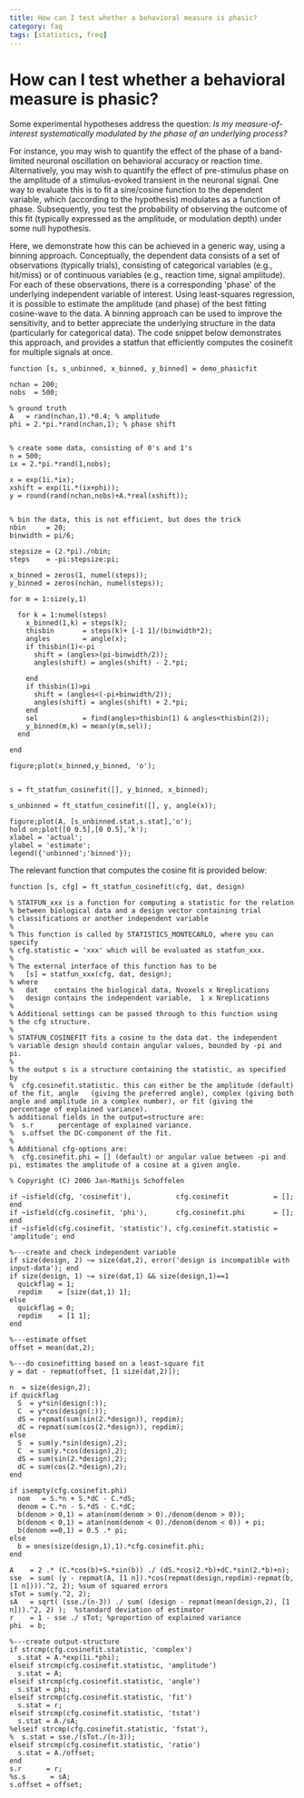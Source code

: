 ```yaml
---
title: How can I test whether a behavioral measure is phasic?
category: faq
tags: [statistics, freq]
---
```


# How can I test whether a behavioral measure is phasic?

Some experimental hypotheses address the question: *Is my measure-of-interest systematically modulated by the phase of an underlying process?*

For instance, you may wish to quantify the effect of the phase of a band-limited neuronal oscillation on behavioral accuracy or reaction time. Alternatively, you may wish to quantify the effect of pre-stimulus phase on the amplitude of a stimulus-evoked transient in the neuronal signal. One way to evaluate this is to fit a sine/cosine function to the dependent variable, which (according to the hypothesis) modulates as a function of phase. Subsequently, you test the probability of observing the outcome of this fit (typically expressed as the amplitude, or modulation depth) under some null hypothesis.

Here, we demonstrate how this can be achieved in a generic way, using a binning approach. Conceptually, the dependent data consists of a set of observations (typically trials), consisting of categorical variables (e.g., hit/miss) or of continuous variables (e.g., reaction time, signal amplitude). For each of these observations, there is a corresponding 'phase' of the underlying independent variable of interest. Using least-squares regression, it is possible to estimate the amplitude (and phase) of the best fitting cosine-wave to the data. A binning approach can be used to improve the sensitivity, and to better appreciate the underlying structure in the data (particularly for categorical data). The code snippet below demonstrates this approach, and provides a statfun that efficiently computes the cosinefit for multiple signals at once.

    function [s, s_unbinned, x_binned, y_binned] = demo_phasicfit

    nchan = 200;
    nobs  = 500;

    % ground truth
    A   = rand(nchan,1).*0.4; % amplitude
    phi = 2.*pi.*rand(nchan,1); % phase shift


    % create some data, consisting of 0's and 1's
    n = 500;
    ix = 2.*pi.*rand(1,nobs);

    x = exp(1i.*ix);
    xshift = exp(1i.*(ix+phi));
    y = round(rand(nchan,nobs)+A.*real(xshift));


    % bin the data, this is not efficient, but does the trick
    nbin     = 20;
    binwidth = pi/6;

    stepsize = (2.*pi)./nbin;
    steps    = -pi:stepsize:pi;

    x_binned = zeros(1, numel(steps));
    y_binned = zeros(nchan, numel(steps));

    for m = 1:size(y,1)

      for k = 1:numel(steps)
        x_binned(1,k) = steps(k);
        thisbin       = steps(k)+ [-1 1]/(binwidth*2);
        angles        = angle(x);
        if thisbin(1)<-pi
          shift = (angles>(pi-binwidth/2));
          angles(shift) = angles(shift) - 2.*pi;

        end
        if thisbin(1)>pi
          shift = (angles<(-pi+binwidth/2));
          angles(shift) = angles(shift) + 2.*pi;
        end
        sel           = find(angles>thisbin(1) & angles<thisbin(2));
        y_binned(m,k) = mean(y(m,sel));
      end

    end

    figure;plot(x_binned,y_binned, 'o');


    s = ft_statfun_cosinefit([], y_binned, x_binned);

    s_unbinned = ft_statfun_cosinefit([], y, angle(x));

    figure;plot(A, [s_unbinned.stat,s.stat],'o');
    hold on;plot([0 0.5],[0 0.5],'k');
    xlabel = 'actual';
    ylabel = 'estimate';
    legend({'unbinned';'binned'});


The relevant function that computes the cosine fit is provided below:

    function [s, cfg] = ft_statfun_cosinefit(cfg, dat, design)

    % STATFUN_xxx is a function for computing a statistic for the relation
    % between biological data and a design vector containing trial
    % classifications or another independent variable
    %
    % This function is called by STATISTICS_MONTECARLO, where you can specify
    % cfg.statistic = 'xxx' which will be evaluated as statfun_xxx.
    %
    % The external interface of this function has to be
    %   [s] = statfun_xxx(cfg, dat, design);
    % where
    %   dat    contains the biological data, Nvoxels x Nreplications
    %   design contains the independent variable,  1 x Nreplications
    %
    % Additional settings can be passed through to this function using
    % the cfg structure.
    %
    % STATFUN_COSINEFIT fits a cosine to the data dat. the independent
    % variable design should contain angular values, bounded by -pi and pi.
    %
    % the output s is a structure containing the statistic, as specified by
    %  cfg.cosinefit.statistic. this can either be the amplitude (default) of the fit, angle   (giving the preferred angle), complex (giving both angle and amplitude in a complex number), or fit (giving the percentage of explained variance).
    % additional fields in the output=structure are:
    %  s.r      percentage of explained variance.
    %  s.offset the DC-component of the fit.
    %
    % Additional cfg-options are:
    %  cfg.cosinefit.phi = [] (default) or angular value between -pi and pi, estimates the amplitude of a cosine at a given angle.

    % Copyright (C) 2006 Jan-Mathijs Schoffelen

    if ~isfield(cfg, 'cosinefit'),           cfg.cosinefit           = [];          end
    if ~isfield(cfg.cosinefit, 'phi'),       cfg.cosinefit.phi       = [];          end
    if ~isfield(cfg.cosinefit, 'statistic'), cfg.cosinefit.statistic = 'amplitude'; end

    %---create and check independent variable
    if size(design, 2) ~= size(dat,2), error('design is incompatible with input-data'); end
    if size(design, 1) ~= size(dat,1) && size(design,1)==1
      quickflag = 1;
      repdim    = [size(dat,1) 1];
    else
      quickflag = 0;
      repdim    = [1 1];
    end

    %---estimate offset
    offset = mean(dat,2);

    %---do cosinefitting based on a least-square fit
    y = dat - repmat(offset, [1 size(dat,2)]);

    n  = size(design,2);
    if quickflag
      S  = y*sin(design(:));
      C  = y*cos(design(:));
      dS = repmat(sum(sin(2.*design)), repdim);
      dC = repmat(sum(cos(2.*design)), repdim);
    else
      S  = sum(y.*sin(design),2);
      C  = sum(y.*cos(design),2);
      dS = sum(sin(2.*design),2);
      dC = sum(cos(2.*design),2);
    end

    if isempty(cfg.cosinefit.phi)
      nom   = S.*n + S.*dC - C.*dS;
      denom = C.*n - S.*dS - C.*dC;
      b(denom > 0,1) = atan(nom(denom > 0)./denom(denom > 0));
      b(denom < 0,1) = atan(nom(denom < 0)./denom(denom < 0)) + pi;
      b(denom ==0,1) = 0.5 .* pi;
    else
      b = ones(size(design,1),1).*cfg.cosinefit.phi;
    end

    A    = 2 .* (C.*cos(b)+S.*sin(b)) ./ (dS.*cos(2.*b)+dC.*sin(2.*b)+n);
    sse  = sum( (y - repmat(A, [1 n]).*cos(repmat(design,repdim)-repmat(b, [1 n]))).^2, 2); %sum of squared errors
    sTot = sum(y.^2, 2);
    sA   = sqrt( (sse./(n-3)) ./ sum( (design - repmat(mean(design,2), [1 n])).^2, 2) );  %standard deviation of estimator
    r    = 1 - sse ./ sTot; %proportion of explained variance
    phi  = b;

    %---create output-structure
    if strcmp(cfg.cosinefit.statistic, 'complex')
      s.stat = A.*exp(1i.*phi);
    elseif strcmp(cfg.cosinefit.statistic, 'amplitude')
      s.stat = A;
    elseif strcmp(cfg.cosinefit.statistic, 'angle')
      s.stat = phi;
    elseif strcmp(cfg.cosinefit.statistic, 'fit')
      s.stat = r;
    elseif strcmp(cfg.cosinefit.statistic, 'tstat')
      s.stat = A./sA;
    %elseif strcmp(cfg.cosinefit.statistic, 'fstat'),
    %  s.stat = sse./(sTot./(n-3));
    elseif strcmp(cfg.cosinefit.statistic, 'ratio')
      s.stat = A./offset;
    end
    s.r      = r;
    %s.s      = sA;
    s.offset = offset;
